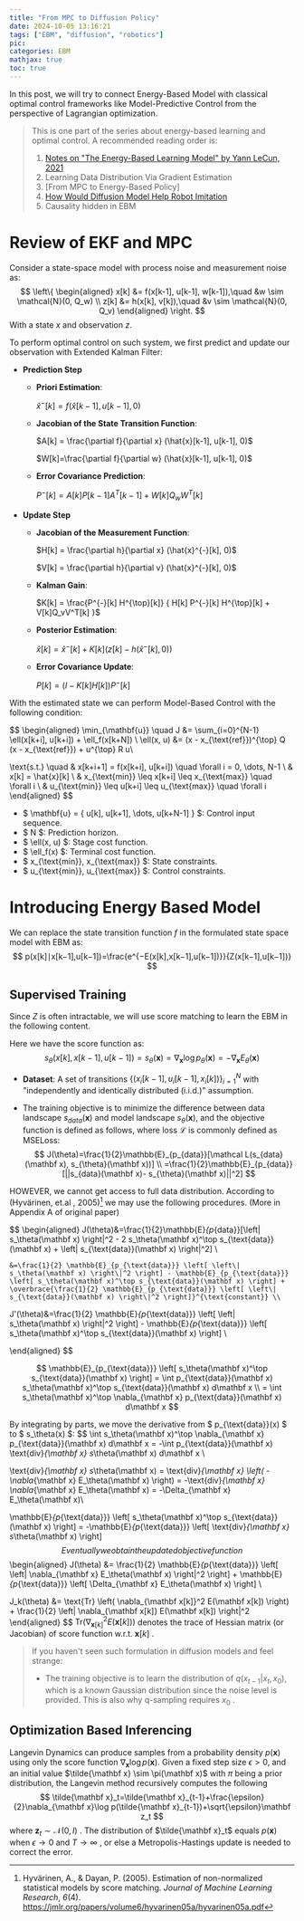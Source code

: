 ```yaml
---
title: "From MPC to Diffusion Policy"
date: 2024-10-05 13:16:21
tags: ["EBM", "diffusion", "robotics"]
pic: 
categories: EBM
mathjax: true
toc: true
---
```


In this post, we will try to connect Energy-Based Model with classical optimal control frameworks like Model-Predictive Control from the perspective of Lagrangian optimization. 

<!-- more -->

> This is one part of the series about energy-based learning and optimal control. A recommended reading order is: 
>
> 1. [Notes on "The Energy-Based Learning Model" by Yann LeCun, 2021](./lecun-ebm-2021.html)
> 2. Learning Data Distribution Via Gradient Estimation
> 3. [From MPC to Energy-Based Policy]
> 4. [How Would Diffusion Model Help Robot Imitation](../../robotics/diffusion-robot-imitation.html)
> 5. Causality hidden in EBM

# Review of EKF and MPC

Consider a state-space model with process noise and measurement noise as:
$$
\left\{
\begin{aligned}
	x[k] &= f(x[k-1], u[k-1], w[k-1]),\quad &w \sim \mathcal{N}(0, Q_w) \\
	z[k] &= h(x[k], v[k]),\quad &v \sim \mathcal{N}(0, Q_v)
\end{aligned}
\right.
$$
With a state $x$ and observation $z$. 

To perform optimal control on such system, we first predict and update our observation with Extended Kalman Filter:

- **Prediction Step**

  - **Priori Estimation**:

    $\hat{x}^{-}[k] = f(\hat{x}[k-1], u[k-1], 0)$


  - **Jacobian of the State Transition Function**:

    $A[k] = \frac{\partial f}{\partial x} (\hat{x}[k-1], u[k-1], 0)$

    $W[k]=\frac{\partial f}{\partial w} (\hat{x}[k-1], u[k-1], 0)$

  - **Error Covariance Prediction**:

    $P^{-}[k] = A[k]P[k-1]A^T[k-1]+W[k]Q_wW^T[k]$

- **Update Step**

  - **Jacobian of the Measurement Function**:

    $H[k] = \frac{\partial h}{\partial x} (\hat{x}^{-}[k], 0)$

    $V[k] = \frac{\partial h}{\partial v} (\hat{x}^{-}[k], 0)$

  - **Kalman Gain**:

    $K[k] = \frac{P^{-}[k] H^{\top}[k]}  { H[k] P^{-}[k] H^{\top}[k] + V[k]Q_vV^T[k] }$


  - **Posterior Estimation**:

    $\hat{x}[k] = \hat{x}^{-}[k] + K[k] \left( z[k] - h(\hat{x}^{-}[k],0) \right)$


  - **Error Covariance Update**:

    $P[k] = \left( I - K[k] H[k] \right) P^{-}[k]$

With the estimated state we can perform Model-Based Control with the following condition:

$$
\begin{aligned}
\min_{\mathbf{u}} \quad  J &= \sum_{i=0}^{N-1} \ell(x[k+i], u[k+i]) + \ell_f(x[k+N]) \\
\ell(x, u) &= (x - x_{\text{ref}})^{\top} Q (x - x_{\text{ref}}) + u^{\top} R u\\

\text{s.t.} \quad & x[k+i+1] = f(x[k+i], u[k+i]) \quad \forall i = 0, \dots, N-1 \\
& x[k] = \hat{x}[k] \\
& x_{\text{min}} \leq x[k+i] \leq x_{\text{max}} \quad \forall i \\
& u_{\text{min}} \leq u[k+i] \leq u_{\text{max}} \quad \forall i
\end{aligned}
$$


- $ \mathbf{u} = \{ u[k], u[k+1], \dots, u[k+N-1] \} $: Control input sequence.
- $ N $: Prediction horizon.
- $ \ell(x, u) $: Stage cost function.
- $ \ell_f(x) $: Terminal cost function.
- $ x_{\text{min}}, x_{\text{max}} $: State constraints.
- $ u_{\text{min}}, u_{\text{max}} $: Control constraints.



# Introducing Energy Based Model

We can replace the state transition function $f$ in the formulated state space model with EBM as:
$$
p(x[k]∣x[k−1],u[k−1])=\frac{e^{−E(x[k],x[k−1],u[k−1])}}{Z(x[k−1],u[k−1])}
$$

## Supervised Training

Since $Z$ is often intractable, we will use score matching to learn the EBM in the following content. 

Here we have the score function as:
$$
s_\theta (x[k],x[k−1],u[k−1])=s_\theta(\mathbf x) = \nabla_{\mathbf x} \log p_\theta(\mathbf x)=-\nabla_{\mathbf x} E_\theta(\mathbf x)
$$

-  **Dataset**: A set of transitions $\{(x_i[k-1], u_i[k-1], x_i[k])\}^N_{i=1}$  with "independently and identically distributed (i.i.d.)" assumption.

- The training objective is to minimize the difference between data landscape $s_{data}(\mathbf x)$ and model landscape $s_\theta(\mathbf x)$, and the  objective function is defined as follows, where loss $\mathcal L$ is commonly defined as MSELoss:
  $$
  J(\theta)=\frac{1}{2}\mathbb{E}_{p_{data}}[\mathcal L(s_{data}(\mathbf x), s_{\theta}(\mathbf x))] \\
  =\frac{1}{2}\mathbb{E}_{p_{data}}[||s_{data}(\mathbf x)- s_{\theta}(\mathbf x)||^2]
  $$

HOWEVER, we cannot get access to full data distribution. According to (Hyvärinen, et.al , 2005)[^1] we may use the following procedures. (More in Appendix A of original paper)


$$
\begin{aligned}
	J(\theta)&=\frac{1}{2}\mathbb{E}_{p_{data}}[\left\| s_\theta(\mathbf x) \right\|^2 - 2 s_\theta(\mathbf x)^\top s_{\text{data}}(\mathbf x) + \left\| s_{\text{data}}(\mathbf x) \right\|^2] \\
	
	&=\frac{1}{2} \mathbb{E}_{p_{\text{data}}} \left[ \left\| s_\theta(\mathbf x) \right\|^2 \right] - \mathbb{E}_{p_{\text{data}}} \left[ s_\theta(\mathbf x)^\top s_{\text{data}}(\mathbf x) \right] + \overbrace{\frac{1}{2} \mathbb{E}_{p_{\text{data}}} \left[ \left\| s_{\text{data}}(\mathbf x) \right\|^2 \right]}^{\text{constant}} \\
	
J'(\theta)&=\frac{1}{2} \mathbb{E}_{p_{\text{data}}} \left[ \left\| s_\theta(\mathbf x) \right\|^2 \right] - \mathbb{E}_{p_{\text{data}}} \left[ s_\theta(\mathbf x)^\top s_{\text{data}}(\mathbf x) \right] \\

\end{aligned}
$$

$$
\mathbb{E}_{p_{\text{data}}} \left[ s_\theta(\mathbf x)^\top s_{\text{data}}(\mathbf x) \right] = \int p_{\text{data}}(\mathbf x) s_\theta(\mathbf x)^\top s_{\text{data}}(\mathbf x) d\mathbf x \\
= \int s_\theta(\mathbf x)^\top \nabla_{\mathbf x} p_{\text{data}}(\mathbf x) d\mathbf x
$$



By integrating by parts, we move the derivative from $ p_{\text{data}}(x) $ to $ s_\theta(x) $:
$$
\int s_\theta(\mathbf x)^\top \nabla_{\mathbf x} p_{\text{data}}(\mathbf x) d\mathbf x = -\int p_{\text{data}}(\mathbf x) \text{div}_{\mathbf x} s_\theta(\mathbf x) d\mathbf x \\

\text{div}_{\mathbf x} s_\theta(\mathbf x) = \text{div}_{\mathbf x} \left( -\nabla_{\mathbf x} E_\theta(\mathbf x) \right) = -\text{div}_{\mathbf x} \nabla_{\mathbf x} E_\theta(\mathbf x) = -\Delta_{\mathbf x} E_\theta(\mathbf x)\\

\mathbb{E}_{p_{\text{data}}} \left[ s_\theta(\mathbf x)^\top s_{\text{data}}(\mathbf x) \right] = -\mathbb{E}_{p_{\text{data}}} \left[ \text{div}_{\mathbf x} s_\theta(\mathbf x) \right]
$$
Eventually we obtain the updated objective function
$$
\begin{aligned}
J(\theta) &= \frac{1}{2} \mathbb{E}_{p_{\text{data}}} \left[ \left\| \nabla_{\mathbf x} E_\theta(\mathbf x) \right\|^2 \right] + \mathbb{E}_{p_{\text{data}}} \left[ \Delta_{\mathbf x} E_\theta(\mathbf x) \right] \\


J_k(\theta) &= \text{Tr} \left( \nabla_{\mathbf x[k]}^2 E(\mathbf x[k]) \right) + \frac{1}{2} \left\| \nabla_{\mathbf x[k]} E(\mathbf x[k]) \right\|^2
\end{aligned}
$$
$\text{Tr} \left( \nabla_{\mathbf x[k]}^2 E(\mathbf x[k]) \right)$ denotes the trace of Hessian matrix (or Jacobian) of score function w.r.t. $\mathbf x[k]$ .

> If you haven't seen such formulation in diffusion models and feel strange:
>
> - The training objective is to learn the distribution of $q(x_{t-1}|x_t, x_0)$, which is a known Gaussian distribution since the noise level is provided. This is also why q-sampling requires $x_0$ .



## Optimization Based Inferencing

Langevin Dynamics can produce samples from a probability density $p(\mathbf x)$ using only the score function $\nabla_{\mathbf x}\log p(\mathbf x)$. Given a fixed step size $\epsilon >0$, and an initial value $\tilde{\mathbf x} \sim \pi(\mathbf x)$ with $\pi$ being a prior distribution, the Langevin method recursively computes the following
$$
\tilde{\mathbf x}_t=\tilde{\mathbf x}_{t-1}+\frac{\epsilon}{2}\nabla_{\mathbf x}\log p(\tilde{\mathbf x}_{t-1})+\sqrt{\epsilon}\mathbf z_t
$$
where $\mathbf z_t \sim \mathcal N(0,I)$ . The distribution of $\tilde{\mathbf x}_t$ equals $p(\mathbf x)$ when $\epsilon \rightarrow 0$ and $T \rightarrow \infty$ , or else a Metropolis-Hastings update is needed to correct the error.





[^1]: Hyvärinen, A., & Dayan, P. (2005). Estimation of non-normalized statistical models by score matching. *Journal of Machine Learning Research*, *6*(4). https://jmlr.org/papers/volume6/hyvarinen05a/hyvarinen05a.pdf
